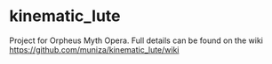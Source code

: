 kinematic_lute
==============

Project for Orpheus Myth Opera. Full details can be found on the wiki
https://github.com/muniza/kinematic_lute/wiki
